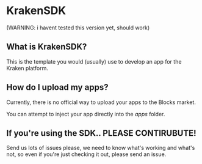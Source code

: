 # KrakenSDK
(WARNING: i havent tested this version yet, should work)
## What is KrakenSDK?
This is the template you would (usually) use to develop an app for the Kraken platform.
## How do I upload my apps?
Currently, there is no official way to upload your apps to the Blocks market.

You can attempt to inject your app directly into the *apps* folder.

## If you're using the SDK.. PLEASE CONTIRUBUTE!
Send us lots of issues please, we need to know what's working and what's not, so even if you're just checking it out, please send an issue.
